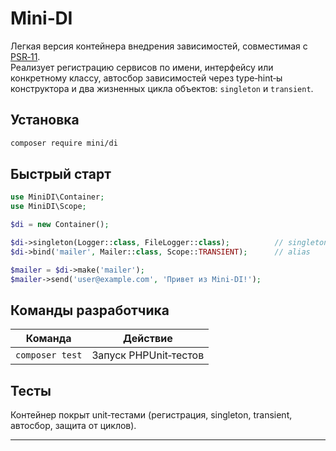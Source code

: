 # Mini‑DI

Легкая версия контейнера внедрения зависимостей, совместимая с [PSR‑11](https://www.php-fig.org/psr/psr-11/).<br>
Реализует регистрацию сервисов по имени, интерфейсу или конкретному классу, автосбор зависимостей через type‑hint‑ы конструктора и два жизненных цикла объектов: `singleton` и `transient`.

## Установка
```bash
composer require mini/di
```

## Быстрый старт
```php
use MiniDI\Container;
use MiniDI\Scope;

$di = new Container();

$di->singleton(Logger::class, FileLogger::class);          // singleton
$di->bind('mailer', Mailer::class, Scope::TRANSIENT);      // alias

$mailer = $di->make('mailer');
$mailer->send('user@example.com', 'Привет из Mini-DI!');
```

## Команды разработчика
| Команда | Действие |
|---------|----------|
| `composer test` | Запуск PHPUnit‑тестов |
## Тесты
Контейнер покрыт unit‑тестами (регистрация, singleton, transient, автосбор, защита от циклов).

---
